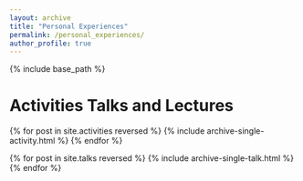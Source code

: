 ```yaml
---
layout: archive
title: "Personal Experiences"
permalink: /personal_experiences/
author_profile: true
---
```


{% include base_path %}

Activities Talks and Lectures
======
{% for post in site.activities reversed %}
  {% include archive-single-activity.html %}
{% endfor %}

{% for post in site.talks reversed %}
  {% include archive-single-talk.html %}
{% endfor %}